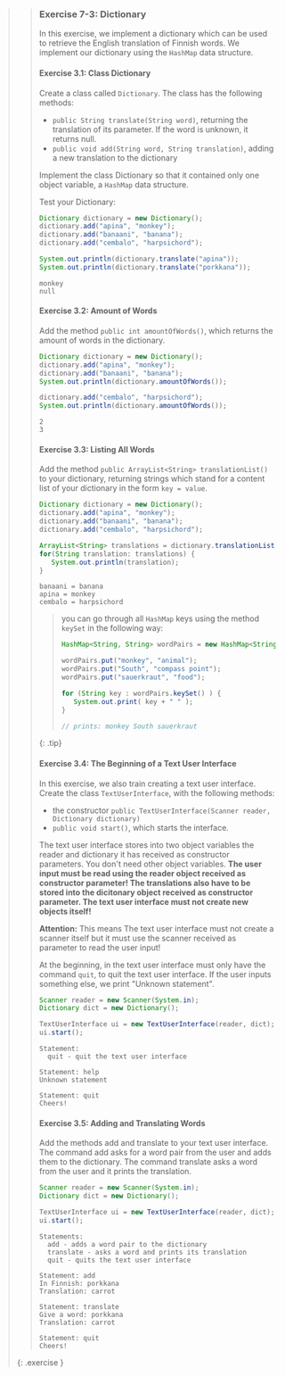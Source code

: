 >>### Exercise 7-3: Dictionary
>>
>> In this exercise, we implement a dictionary which can be used to retrieve the English translation of Finnish words. We implement our dictionary using the `HashMap` data structure.
>>
>> #### Exercise 3.1: Class Dictionary
>>
>> Create a class called `Dictionary`. The class has the following methods:
>>
>> - `public String translate(String word)`, returning the translation of its parameter. If the word is unknown, it returns null.
>> - `public void add(String word, String translation)`, adding a new translation to the dictionary
>>
>> Implement the class Dictionary so that it contained only one object variable, a `HashMap` data structure.
>>
>> Test your Dictionary:
>> ```java
>>Dictionary dictionary = new Dictionary();
>>dictionary.add("apina", "monkey");
>>dictionary.add("banaani", "banana");
>>dictionary.add("cembalo", "harpsichord");
>>
>>System.out.println(dictionary.translate("apina"));
>>System.out.println(dictionary.translate("porkkana"));
>> ```
>>
>> ```output
>> monkey
>> null
>> ```
>>
>> #### Exercise 3.2: Amount of Words
>>
>> Add the method `public int amountOfWords()`, which returns the amount of words in the dictionary.
>>
>> ```java
>>Dictionary dictionary = new Dictionary();
>>dictionary.add("apina", "monkey");
>>dictionary.add("banaani", "banana");
>>System.out.println(dictionary.amountOfWords());
>>
>>dictionary.add("cembalo", "harpsichord");
>>System.out.println(dictionary.amountOfWords());
>> ```
>>
>> ```output
>> 2
>> 3
>> ```
>>
>> #### Exercise 3.3: Listing All Words
>> 
>> Add the method `public ArrayList<String> translationList()` to your dictionary, returning strings which stand for a content list of your dictionary in the form `key = value`.
>>
>> ```java
>>Dictionary dictionary = new Dictionary();
>>dictionary.add("apina", "monkey");
>>dictionary.add("banaani", "banana");
>>dictionary.add("cembalo", "harpsichord");
>>
>>ArrayList<String> translations = dictionary.translationList();
>>for(String translation: translations) {
>>    System.out.println(translation);
>>}
>> ```
>>
>> ```output
>> banaani = banana
>> apina = monkey
>> cembalo = harpsichord
>> ```
>>
>>> you can go through all `HashMap` keys using the method `keySet` in the following way:
>>>
>>> ```java
>>>HashMap<String, String> wordPairs = new HashMap<String, String>();
>>>
>>>wordPairs.put("monkey", "animal");
>>>wordPairs.put("South", "compass point");
>>>wordPairs.put("sauerkraut", "food");
>>>
>>>for (String key : wordPairs.keySet() ) {
>>>    System.out.print( key + " " );
>>>}
>>>
>>>// prints: monkey South sauerkraut
>>> ```
>>>
>>{: .tip}
>>
>> #### Exercise 3.4: The Beginning of a Text User Interface
>>
>> In this exercise, we also train creating a text user interface. Create the class `TextUserInterface`, with the following methods:
>>
>> - the constructor `public TextUserInterface(Scanner reader, Dictionary dictionary)`
>> - `public void start()`, which starts the interface.
>> 
>> The text user interface stores into two object variables the reader and dictionary it has received as constructor parameters. You don't need other object variables. **The user input must be read using the reader object received as constructor parameter! The translations also have to be stored into the dicitonary object received as constructor parameter. The text user interface must not create new objects itself!**
>>
>> **Attention:** This means The text user interface must not create a scanner itself but it must use the scanner received as parameter to read the user input!
>>
>> At the beginning, in the text user interface must only have the command `quit`, to quit the text user interface. If the user inputs something else, we print "Unknown statement".
>>
>> ```java
>> Scanner reader = new Scanner(System.in);
>> Dictionary dict = new Dictionary();
>>
>> TextUserInterface ui = new TextUserInterface(reader, dict);
>> ui.start();
>> ```
>> 
>> ```output
>> Statement:
>>   quit - quit the text user interface
>>
>> Statement: help
>> Unknown statement
>>
>> Statement: quit
>> Cheers!
>> ```
>>
>> #### Exercise 3.5: Adding and Translating Words
>>
>> Add the methods add and translate to your text user interface. The command add asks for a word pair from the user and adds them to the dictionary. The command translate asks a word from the user and it prints the translation.
>>
>> ```java
>> Scanner reader = new Scanner(System.in);
>> Dictionary dict = new Dictionary();
>>
>> TextUserInterface ui = new TextUserInterface(reader, dict);
>> ui.start();
>> ```
>>
>> ```output
>> Statements:
>>   add - adds a word pair to the dictionary
>>   translate - asks a word and prints its translation
>>   quit - quits the text user interface
>>
>> Statement: add
>> In Finnish: porkkana
>> Translation: carrot
>>
>> Statement: translate
>> Give a word: porkkana
>> Translation: carrot
>>
>> Statement: quit
>> Cheers!
>> ```
>>
>{: .exercise }